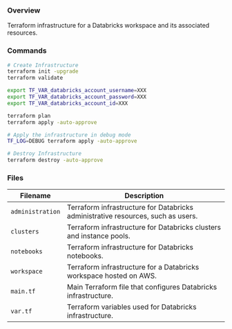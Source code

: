 ### Overview

Terraform infrastructure for a Databricks workspace and its associated resources.

### Commands

```bash
# Create Infrastructure
terraform init -upgrade
terraform validate

export TF_VAR_databricks_account_username=XXX
export TF_VAR_databricks_account_password=XXX
export TF_VAR_databricks_account_id=XXX

terraform plan
terraform apply -auto-approve

# Apply the infrastructure in debug mode
TF_LOG=DEBUG terraform apply -auto-approve

# Destroy Infrastructure
terraform destroy -auto-approve
```

### Files

| Filename         | Description                                                                      |
|------------------|----------------------------------------------------------------------------------|
| `administration` | Terraform infrastructure for Databricks administrative resources, such as users. |
| `clusters`       | Terraform infrastructure for Databricks clusters and instance pools.             |
| `notebooks`      | Terraform infrastructure for Databricks notebooks.                               |
| `workspace`      | Terraform infrastructure for a Databricks workspace hosted on AWS.               |
| `main.tf`        | Main Terraform file that configures Databricks infrastructure.                   |
| `var.tf`         | Terraform variables used for Databricks infrastructure.                          |